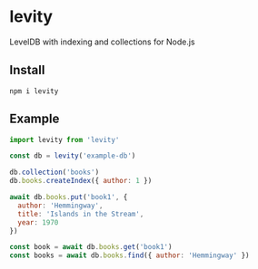 # levity

LevelDB with indexing and collections for Node.js

## Install

```
npm i levity
```

## Example

```js
import levity from 'levity'

const db = levity('example-db')

db.collection('books')  
db.books.createIndex({ author: 1 })

await db.books.put('book1', { 
  author: 'Hemmingway', 
  title: 'Islands in the Stream',
  year: 1970
})

const book = await db.books.get('book1')
const books = await db.books.find({ author: 'Hemmingway' })
```
